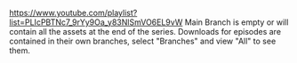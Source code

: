 https://www.youtube.com/playlist?list=PLIcPBTNc7_9rYy9Oa_y83NlSmVO6EL9vW
Main Branch is empty or will contain all the assets at the end of the series.
Downloads for episodes are contained in their own branches, select "Branches" and view "All" to see them. 
